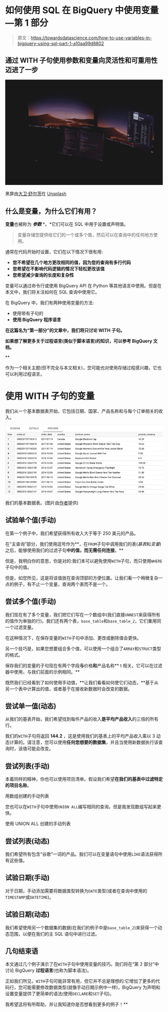# 如何使用 SQL 在 BigQuery 中使用变量—第 1 部分

> 原文：<https://towardsdatascience.com/how-to-use-variables-in-bigquery-using-sql-part-1-a10aa99d8802>

## 通过 WITH 子句使用参数和变量向灵活性和可重用性迈进了一步

![](img/fcb6003f5676e0d28d1e9e240fcba971.png)

黑屏由[大卫·舒尔茨](https://unsplash.com/@davidschultz?utm_source=unsplash&utm_medium=referral&utm_content=creditCopyText)在 [Unsplash](https://unsplash.com/photos/SrewPUfo2c0)

## 什么是变量，为什么它们有用？

**变量**也被称为 ***参数*** *。*它们可以在 SQL 中用于设置或声明值。

> 变量存储您提供给它们的一个或多个值，然后可以在查询中的任何地方使用。

通常在代码开始时设置，它们在以下情况下很有用:

*   **您不希望在几个地方更改相同的值，因为您的查询有多行代码**
*   **您希望在不影响代码逻辑的情况下轻松更改该值**
*   **您希望减少查询的长度和复杂性**

变量可以通过命令行或使用 BigQuery API 在 Python 等其他语言中使用。但是在本文中，我们将关注如何在 SQL 查询中使用它。

在 BigQuery 中，我们有两种使用变量的方法:

*   使用带有子句的
*   **使用 BigQuery **程序语言****

**在这篇名为“第一部分”的文章中，我们将只讨论 WITH 子句。**

**如果想了解更多关于过程语言(类似于脚本语言)的知识，可以参考 BigQuery 文档。**

**[](https://cloud.google.com/bigquery/docs/reference/standard-sql/procedural-language)  

作为一个相关主题(但不完全与本文相关)，您可能也对使用存储过程感兴趣，它也可以利用过程语言。

[](https://cloud.google.com/bigquery/docs/procedures)  

# 使用 WITH 子句的变量

我们从一个基本数据表开始，它包括日期、国家、产品名称和与每个订单相关的收入。

![](img/369c201f754effedb904dff6509d7fbd.png)

我们的基本数据表。(图片由[作者](https://romaingranger.medium.com/)提供)

## 试验单个值(手动)

在第一个例子中，我们希望获得所有收入大于等于 250 美元的产品。

在“主查询”部分，我们使用逗号作为**，在`FROM`子句中调用我们的表(*基表*和*变量*)之后，能够使用我们的过滤子句**中的值，而无需任何连接**。**

但是，我明白你的意思，你是对的:我们本可以避免使用`WITH`子句，而只使用`WHERE`子句中的值。

但是，如您所见，这是将该值放在查询顶部的方便位置。让我们看一个稍微复杂一点的例子，有不止一个变量，查询两个表而不是一个。

## 尝试多个值(手动)

我们现在有了多个变量，我们把它们写在一个数组中(我们直接`UNNEST`来获得所有的值作为单独的行)。我们还有两个表，`base_table`和`base_table_2`，它们重用同一个过滤变量。

在这种情况下，在保存变量的`WITH`子句中添加、更改或删除值会更快。

另一个技巧是，如果您想要组合多个值，可以使用一个组合了`ARRAY`和`STRUCT`类型的格式。

保存我们的变量的子句现在有两个字段**与**价格**和**产品名称** t 相关。它可以在过滤器中使用，与我们前面的示例相同。**

既然我们已经看到了如何使用手动值，**让我们看看如何使它们动态，**基于从另一个表中计算出的值，或者基于在接收新数据时会改变的数据。

## 尝试单一值(动态)

从我们的基表开始，我们希望找到每件产品的收入**是平均产品收入**的三倍的所有行。

我们的`WITH`子句将返回 **144.2** ，这是使用我们的基表上的平均产品收入乘以 3 动态计算的。请注意，您可以使用**任何您想要的数据集**，并且当使用新数据执行该查询时，该值可能会改变。

## 尝试列表(手动)

本着同样的精神，你也可以使用项目清单。假设我们希望**在我们的基表中过滤特定的项目名称**。

用数组创建的手动列表

您也可以在`WITH`子句中使用`UNION ALL`编写相同的查询。但是我发现数组写起来更快。

使用 UNION ALL 创建的手动列表

## 尝试列表(动态)

我们希望所有包含“谷歌”一词的产品。我们可以在变量语句中使用`LIKE`语法获得所有这些值。

## 试验日期(手动)

对于日期，手动添加需要将数据类型转换为`DATE`类型(或者在查询中使用的`TIMESTAMP`或`DATETIME`)。

## 试验日期(动态)

我们希望使用另一个数据集的数据(在我们的例子中是`base_table_2`)来获得一个动态范围，以便在我们的主 SQL 语句中进行过滤。

## 几句结束语

本文通过几个例子演示了在`WITH`子句中使用变量的技巧。我们将在“第 2 部分”中讨论 BigQuery **过程语言**(也称为脚本语法)。

正如我们所见，`WITH`子句可能非常有用，但它并不总是理想的:它增加了更多的代码行，您可能需要修改数据类型(就像手动日期示例中一样)，BigQuery 为声明和设置变量提供了更简单的语法(使用`DECLARE`和`SET`子句)。

我希望这将有所帮助，并让我知道你是否想看到更多的例子！**